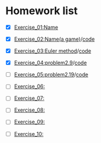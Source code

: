 # Homework list


- [x] [Exercise_01:Name](https://github.com/BoZihao/computationalphysics_N2015301020135/blob/master/name.py)

- [x] [Exercise_02:Name(a game)](http://note.youdao.com/noteshare?id=a5867dbb75b34c55971b6b69bb39a50d)/[code](https://github.com/BoZihao/computationalphysics_N2015301020135/blob/master/123.py)

- [x] [Exercise_03:Euler method](http://note.youdao.com/noteshare?id=b66ae19cfbf827f9c50ffa04377598b3)/[code](https://github.com/BoZihao/computationalphysics_N2015301020135/blob/master/1.3.py)

- [x] [Exercise_04:problem2.9](http://note.youdao.com/noteshare?id=764e03cf15faa6f0c10bc01d97630652)/[code](https://github.com/BoZihao/computationalphysics_N2015301020135/blob/master/chapter2/2.9.py)

- [ ] [Exercise_05:problem2.19](https://note.youdao.com/web/#/file/recent/markdown/WEB4e78391aef4fa76022a2fb3eedbbc757/)/[code](https://github.com/BoZihao/computationalphysics_N2015301020135/blob/master/chapter2/2.19.py)

- [ ] [Exercise_06:](https://github.com/BoZihao/computationalphysics_N2015301020135)

- [ ] [Exercise_07:](https://github.com/BoZihao/computationalphysics_N2015301020135)

- [ ] [Exercise_08:](https://github.com/BoZihao/computationalphysics_N2015301020135)

- [ ] [Exercise_09:](https://github.com/BoZihao/computationalphysics_N2015301020135)

- [ ] [Exercise_10:](https://github.com/BoZihao/computationalphysics_N2015301020135)


